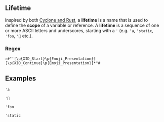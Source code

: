 ## Lifetime

Inspired by both [Cyclone and Rust](https://pling.jondgoodwin.com/post/cyclone/),
a **lifetime** is a name that is used to define the **scope** of a variable or reference.
A **lifetime** is a sequence of one or more ASCII letters and underscores,
starting with a `'` (e.g. `'a`, `'static`, `'foo`, `'🦀` etc.).

### Regex

```regex
r#"'[\p{XID_Start}\p{Emoji_Presentation}][\p{XID_Continue}\p{Emoji_Presentation}]*"#
```

## Examples

```ignore
'a

'🦀

'foo

'static
```

